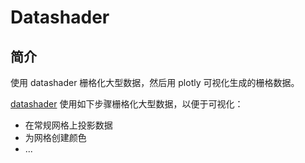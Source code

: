 # Datashader

## 简介

使用 datashader 栅格化大型数据，然后用 plotly 可视化生成的栅格数据。

[datashader](https://datashader.org/) 使用如下步骤栅格化大型数据，以便于可视化：

- 在常规网格上投影数据
- 为网格创建颜色
- ...
